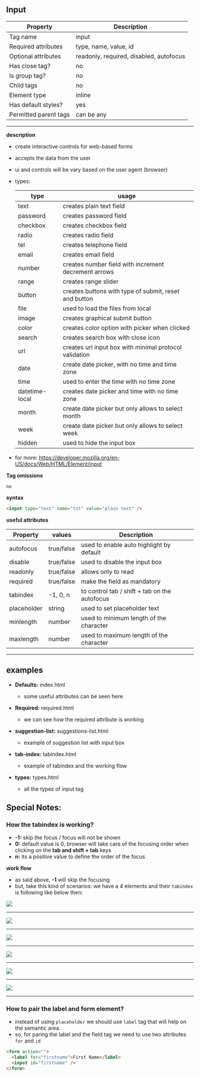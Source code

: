 ## Input

| Property              | Description                             |
| --------------------- | --------------------------------------- |
| Tag name              | input                                   |
| Required attributes   | type, name, value, id                   |
| Optional attributes   | readonly, required, disabled, autofocus |
| Has close tag?        | no                                      |
| Is group tag?         | no                                      |
| Child tags            | no                                      |
| Element type          | inline                                  |
| Has default styles?   | yes                                     |
| Permitted parent tags | can be any                              |

---

**description**

- create interactive controls for web-based forms
- accepts the data from the user
- ui and controls will be vary based on the user agent (browser)

- types:

  | type           | usage                                                  |
  | -------------- | ------------------------------------------------------ |
  | text           | creates plain text field                               |
  | password       | creates password field                                 |
  | checkbox       | creates checkbox field                                 |
  | radio          | creates radio field                                    |
  | tel            | creates telephone field                                |
  | email          | creates email field                                    |
  | number         | creates number field with increment decrement arrows   |
  | range          | creates range slider                                   |
  | button         | creates buttons with type of submit, reset and button  |
  | file           | used to load the files from local                      |
  | image          | creates graphical submit button                        |
  | color          | creates color option with picker when clicked          |
  | search         | creates search box with close icon                     |
  | url            | creates url input box with minimal protocol validation |
  | date           | create date picker, with no time and time zone         |
  | time           | used to enter the time with no time zone               |
  | datetime-local | creates date picker and time with no time zone         |
  | month          | create date picker but only allows to select month     |
  | week           | create date picker but only allows to select week      |
  | hidden         | used to hide the input box                             |

- for more: https://developer.mozilla.org/en-US/docs/Web/HTML/Element/input

**Tag omissions**

```
no
```

**syntax**

```html
<input type="text" name="txt" value="plain text" />
```

**useful attributes**

| Property    | values     | Description                                   |
| ----------- | ---------- | --------------------------------------------- |
| autofocus   | true/false | used to enable auto highlight by default      |
| disable     | true/false | used to disable the input box                 |
| readonly    | true/false | allows only to read                           |
| required    | true/false | make the field as mandatory                   |
| tabindex    | -1, 0, n   | to control tab / shift + tab on the autofocus |
| placeholder | string     | used to set placeholder text                  |
| minlength   | number     | used to minimum length of the character       |
| maxlength   | number     | used to maximum length of the character       |

---

## examples

- **Defaults:** index.html

  - some useful attributes can be seen here

- **Required:** required.html

  - we can see how the required attribute is working

- **suggestion-list:** suggestions-list.html

  - example of suggestion list with input box

- **tab-index:** tabindex.html

  - example of tabindex and the working flow

- **types:** types.html

  - all the types of input tag

## Special Notes:

### How the tabindex is working?

- **-1:** skip the focus / focus will not be shown
- **0:** default value is 0, browser will take care of the focusing order when clicking on the **tab and shift + tab** keys
- **n:** its a positive value to define the order of the focus

**work flow**

- as said above, **-1** will skip the focusing
- but, take this kind of scenarios: we have a 4 elements and their `tabindex` is following like below then:

<img src="./assets/tabindex_custom_idx_flow.gif" />

---

<img src="./assets/tabindex_custom_idx_flow_from_doc.gif" />

---

<img src="./assets/tabindex_custom_idx_flow_from_url.gif" />

---

<img src="./assets/tabindex_custom_idx_mixed_with_zero.gif" />

---

<img src="./assets/tabindex_custom_idx_mixed_with_zero_doc.gif" />

---

<img src="./assets/tabindex_def_flow.gif" />

---

### How to pair the label and form element?

- instead of using `placeholder` we should use `label` tag that will help on the semantic area.
- so, for paring the label and the field tag we need to use two attributes `for` and `id`

```html
<form action="">
  <label for="firstname">First Name</label>
  <input id="firstname" />
</form>
```
